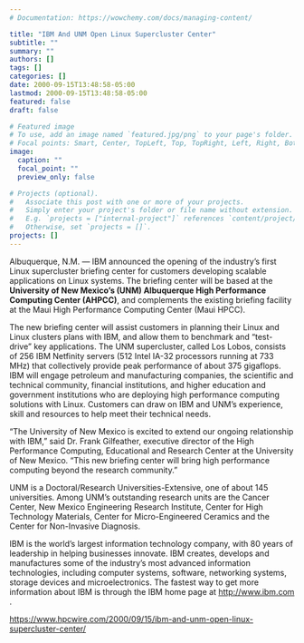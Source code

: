 ```yaml
---
# Documentation: https://wowchemy.com/docs/managing-content/

title: "IBM And UNM Open Linux Supercluster Center"
subtitle: ""
summary: ""
authors: []
tags: []
categories: []
date: 2000-09-15T13:48:58-05:00
lastmod: 2000-09-15T13:48:58-05:00
featured: false
draft: false

# Featured image
# To use, add an image named `featured.jpg/png` to your page's folder.
# Focal points: Smart, Center, TopLeft, Top, TopRight, Left, Right, BottomLeft, Bottom, BottomRight.
image:
  caption: ""
  focal_point: ""
  preview_only: false

# Projects (optional).
#   Associate this post with one or more of your projects.
#   Simply enter your project's folder or file name without extension.
#   E.g. `projects = ["internal-project"]` references `content/project/deep-learning/index.md`.
#   Otherwise, set `projects = []`.
projects: []
---
```


Albuquerque, N.M. — IBM announced the opening of the industry’s first Linux supercluster briefing center for customers developing scalable applications on Linux systems. The briefing center will be based at the **University of New Mexico’s (UNM) Albuquerque High Performance Computing Center (AHPCC)**, and complements the existing briefing facility at the Maui High Performance Computing Center (Maui HPCC).

The new briefing center will assist customers in planning their Linux and Linux clusters plans with IBM, and allow them to benchmark and “test-drive” key applications. The UNM supercluster, called Los Lobos, consists of 256 IBM Netfinity servers (512 Intel IA-32 processors running at 733 MHz) that collectively provide peak performance of about 375 gigaflops. IBM will engage petroleum and manufacturing companies, the scientific and technical community, financial institutions, and higher education and government institutions who are deploying high performance computing solutions with Linux. Customers can draw on IBM and UNM’s experience, skill and resources to help meet their technical needs.

“The University of New Mexico is excited to extend our ongoing relationship with IBM,” said Dr. Frank Gilfeather, executive director of the High Performance Computing, Educational and Research Center at the University of New Mexico. “This new briefing center will bring high performance computing beyond the research community.”

UNM is a Doctoral/Research Universities-Extensive, one of about 145 universities. Among UNM’s outstanding research units are the Cancer Center, New Mexico Engineering Research Institute, Center for High Technology Materials, Center for Micro-Engineered Ceramics and the Center for Non-Invasive Diagnosis.

IBM is the world’s largest information technology company, with 80 years of leadership in helping businesses innovate. IBM creates, develops and manufactures some of the industry’s most advanced information technologies, including computer systems, software, networking systems, storage devices and microelectronics. The fastest way to get more information about IBM is through the IBM home page at http://www.ibm.com .

https://www.hpcwire.com/2000/09/15/ibm-and-unm-open-linux-supercluster-center/
